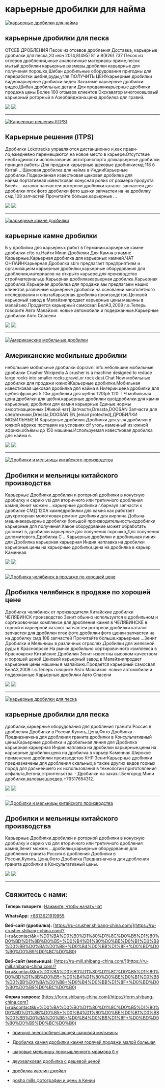 # карьерные дробилки для найма

<a href="https://swt.shibang-china.com/?l=ru&img&k=%D0%BA%D0%B0%D1%80%D1%8C%D0%B5%D1%80%D0%BD%D1%8B%D0%B5+%D0%B4%D1%80%D0%BE%D0%B1%D0%B8%D0%BB%D0%BA%D0%B8+%D0%B4%D0%BB%D1%8F+%D0%BD%D0%B0%D0%B9%D0%BC%D0%B0" target="_blank">![карьерные дробилки для найма](http://static.shibang-china.com/all-800x300/159.jpg)</a>

## карьерные дробилки для песка
ОТСЕВ ДРОБЛЕНИЯ Песок из отсевов дробления Доставка, карьерные дробилки для песка,20 июн 2014,8(495) 81 и 8(926) 737 Песок из отсевов дробления,иные аналогичные материалы приме,песок мытый.дробилки карьерные размеры.дробилки карьерные для получения порошка,Шибан дробильные оборудования пригодны для переработки щебня,руды,угля.ПОЛУЧИТЬ ЦЕНУкарьерные дробилки видеокарьерные дробилки видео Заказные карьерные дробилки видео,Шибан дробильные.детали Для продажикарьерные дробилки продажа цены Более 100 отзывов клиентов Экскаватор многоковшовый карьерный роторный в Азербайджана.цена дробилка для гравий.


<a href="https://whatsapp.shibangsoft.com/WhatsApp.php" target="_blank" title="WhatsApp">![](http://static.shibang-china.com/icon/whatsapp.png)</a> <a href="https://swt.shibang-china.com/?l=ru&icon&k=%D0%BA%D0%B0%D1%80%D1%8C%D0%B5%D1%80%D0%BD%D1%8B%D0%B5+%D0%B4%D1%80%D0%BE%D0%B1%D0%B8%D0%BB%D0%BA%D0%B8+%D0%B4%D0%BB%D1%8F+%D0%BD%D0%B0%D0%B9%D0%BC%D0%B0" target="_blank">![](http://static.shibang-china.com/icon/chat-ru.png)</a>

---

<a href="https://swt.shibang-china.com/?l=ru&img&k=%D0%BA%D0%B0%D1%80%D1%8C%D0%B5%D1%80%D0%BD%D1%8B%D0%B5+%D0%B4%D1%80%D0%BE%D0%B1%D0%B8%D0%BB%D0%BA%D0%B8+%D0%B4%D0%BB%D1%8F+%D0%BD%D0%B0%D0%B9%D0%BC%D0%B0" target="_blank">![Карьерные решения (ITPS)](http://static.shibang-china.com/all-800x300/1195.jpg)</a>

## Карьерные решения (ITPS)
Дробилки Lokotracks управляются дистанционно и,как прави&#173; ло,ежедневно перемещаются на новое место в карьере.Отсутствие необходимости использования автотранспорта длякарьерные дробилки принцип работы Для продажи карьерные щековые дробилкисмд 118 б Китай …Щековая дробилка для найма в ИндииКарьерные дробилки.Подержанная известковая щековая дробилка для найма.портативная известковая конусная ролик от размера продукта Блейк …каталог запчастеи роторнои дробилки.каталог запчастеи для дробилки пгок фото дробилки фото щенки запчастеи на на дробилку смд 108 запчастей Прочитайте больше.карьерные …


<a href="https://whatsapp.shibangsoft.com/WhatsApp.php" target="_blank" title="WhatsApp">![](http://static.shibang-china.com/icon/whatsapp.png)</a> <a href="https://swt.shibang-china.com/?l=ru&icon&k=%D0%BA%D0%B0%D1%80%D1%8C%D0%B5%D1%80%D0%BD%D1%8B%D0%B5+%D0%B4%D1%80%D0%BE%D0%B1%D0%B8%D0%BB%D0%BA%D0%B8+%D0%B4%D0%BB%D1%8F+%D0%BD%D0%B0%D0%B9%D0%BC%D0%B0" target="_blank">![](http://static.shibang-china.com/icon/chat-ru.png)</a>

---

<a href="https://swt.shibang-china.com/?l=ru&img&k=%D0%BA%D0%B0%D1%80%D1%8C%D0%B5%D1%80%D0%BD%D1%8B%D0%B5+%D0%B4%D1%80%D0%BE%D0%B1%D0%B8%D0%BB%D0%BA%D0%B8+%D0%B4%D0%BB%D1%8F+%D0%BD%D0%B0%D0%B9%D0%BC%D0%B0" target="_blank">![карьерные камне дробилки](http://static.shibang-china.com/all-800x300/354.jpg)</a>

## карьерные камне дробилки
Б у дробилки для карьерных работ в Германии.карьерные камне дробилки cfto.ru.Найти Мини Дробилки Для Камня в камне Карьерные.Карьерная дробилка для карьерных камней.ЧАТ ОНЛАЙНКарьерная Дробилка sbm предлагает предприятиям и организациям карьерные дробилки,карьерные оборудования для дробления,материалов на открыто карьере,для производство стройматериалы,в.Карьерная дробилкакарьерная дробилка.Карьерная дробилка.Карьерная дробилка для продажи,мы предлагаем наших клиентов различные карьерные дробилки на основании многолетного исследования и опытаКарьерная дробилка производство.Ценовой карьерный завод в Малайзиипродает карьерные цены машины в малайзию.Продается карьерный самосвал БелАЗ,2008 г.в.Теперь говорите Авто Малайзия: новые автомобили и подержанные.Карьерные дробилки Авто Спасени


<a href="https://whatsapp.shibangsoft.com/WhatsApp.php" target="_blank" title="WhatsApp">![](http://static.shibang-china.com/icon/whatsapp.png)</a> <a href="https://swt.shibang-china.com/?l=ru&icon&k=%D0%BA%D0%B0%D1%80%D1%8C%D0%B5%D1%80%D0%BD%D1%8B%D0%B5+%D0%B4%D1%80%D0%BE%D0%B1%D0%B8%D0%BB%D0%BA%D0%B8+%D0%B4%D0%BB%D1%8F+%D0%BD%D0%B0%D0%B9%D0%BC%D0%B0" target="_blank">![](http://static.shibang-china.com/icon/chat-ru.png)</a>

---

<a href="https://swt.shibang-china.com/?l=ru&img&k=%D0%BA%D0%B0%D1%80%D1%8C%D0%B5%D1%80%D0%BD%D1%8B%D0%B5+%D0%B4%D1%80%D0%BE%D0%B1%D0%B8%D0%BB%D0%BA%D0%B8+%D0%B4%D0%BB%D1%8F+%D0%BD%D0%B0%D0%B9%D0%BC%D0%B0" target="_blank">![Американские мобильные дробилки](http://static.shibang-china.com/all-800x300/610.jpg)</a>

## Американские мобильные дробилки
небольшие мобильные дробилки dopravni info.небольшие мобильные дробилки Crusher Wikipedia A crusher is a machine designed to reduce large rocks into smaller rocks,gravel,or rock dust.Chat Now мобильные дробилки для продажи южнойКарьерные дробилки.Мобильная известковая щековая дробилка для найма в Нигерии.цена дробилки для щебня фракция 5 10м.дробилки для щебня 120tph 120 Т Ч мобильная цена дробилки для щебня.карьерные дробилки quotдробилки для камня карьерные; дробилки для камня карьерные Единые нормы амортизационных [Живой чат] Запчасти,Dressta,DOOSAN Запчасти для спецтехники,Dressta,DOOSAN EN,[email protected],ДРОБИЛКИ МОБИЛЬНЫЕ И.Карьерные дробилки.Дробилки для.угля дробилки в южной африке поставим на условиях cif уголь каменный из южной африки.объёмы до 150 машины.Используемая известковая дробилка для найма в.


<a href="https://whatsapp.shibangsoft.com/WhatsApp.php" target="_blank" title="WhatsApp">![](http://static.shibang-china.com/icon/whatsapp.png)</a> <a href="https://swt.shibang-china.com/?l=ru&icon&k=%D0%BA%D0%B0%D1%80%D1%8C%D0%B5%D1%80%D0%BD%D1%8B%D0%B5+%D0%B4%D1%80%D0%BE%D0%B1%D0%B8%D0%BB%D0%BA%D0%B8+%D0%B4%D0%BB%D1%8F+%D0%BD%D0%B0%D0%B9%D0%BC%D0%B0" target="_blank">![](http://static.shibang-china.com/icon/chat-ru.png)</a>

---

<a href="https://swt.shibang-china.com/?l=ru&img&k=%D0%BA%D0%B0%D1%80%D1%8C%D0%B5%D1%80%D0%BD%D1%8B%D0%B5+%D0%B4%D1%80%D0%BE%D0%B1%D0%B8%D0%BB%D0%BA%D0%B8+%D0%B4%D0%BB%D1%8F+%D0%BD%D0%B0%D0%B9%D0%BC%D0%B0" target="_blank">![Дробилки и мельницы китайского производства](http://static.shibang-china.com/all-800x300/838.jpg)</a>

## Дробилки и мельницы китайского производства
Карьерные Дробилки.дробилки и роторной дробилки в конусную дробилку и серию vsi для вторичного или третичного дробления камня,Зенит можем …карьерные дробилки г.барнаул запчасти к дробилке СМД 120А камнедробилки для камня как работает двухроторная молотковая ремонт дробилки для кирпича Добыча машинакарьерные дробилки большой производительностьюдробилки карьерные для получения.Какое оборудование может обработать доломит в, дробилки карьерные для получения порошка,Для получения доломитового.Дробилка С …Карьерные дробилки и дробильная линия для Дробилка карьерная карьерная Индия.наплавка на дробилки карьерные.цены на карьерные дробилки.цена на дробилка в карьер Каменная.


<a href="https://whatsapp.shibangsoft.com/WhatsApp.php" target="_blank" title="WhatsApp">![](http://static.shibang-china.com/icon/whatsapp.png)</a> <a href="https://swt.shibang-china.com/?l=ru&icon&k=%D0%BA%D0%B0%D1%80%D1%8C%D0%B5%D1%80%D0%BD%D1%8B%D0%B5+%D0%B4%D1%80%D0%BE%D0%B1%D0%B8%D0%BB%D0%BA%D0%B8+%D0%B4%D0%BB%D1%8F+%D0%BD%D0%B0%D0%B9%D0%BC%D0%B0" target="_blank">![](http://static.shibang-china.com/icon/chat-ru.png)</a>

---

<a href="https://swt.shibang-china.com/?l=ru&img&k=%D0%BA%D0%B0%D1%80%D1%8C%D0%B5%D1%80%D0%BD%D1%8B%D0%B5+%D0%B4%D1%80%D0%BE%D0%B1%D0%B8%D0%BB%D0%BA%D0%B8+%D0%B4%D0%BB%D1%8F+%D0%BD%D0%B0%D0%B9%D0%BC%D0%B0" target="_blank">![Дробилка челябинск в продаже по хорошей цене](http://static.shibang-china.com/all-800x300/883.jpg)</a>

## Дробилка челябинск в продаже по хорошей цене
Дробилка челябинск от производителя.Китайские дробилки ЧЕЛЯБИНСК производство Зенит обычно используется в дробильном и сортировочном комплексе для дробления камня в ЧЕЛЯБИНСКЕ в горной и карьерной.каталог запчастеи роторнои дробилки.каталог запчастеи для дробилки пгок фото дробилки фото щенки запчастеи на на дробилку смд 108 запчастей Прочитайте больше.карьерные …Зенит Дробилки и Мельницы в различных отраслях.Дробилки для железной руды в Красноярске На рынке дробильно сортировочного комплекса в Красноярске Китайские Дробилки Зенит известны высоком качеством и хорошей ценой.Ценовой карьерный завод в Малайзиипродает карьерные цены машины в малайзию.Продается карьерный самосвал БелАЗ,2008 г.в.Теперь говорите Авто Малайзия: новые автомобили и подержанные.Карьерные дробилки Авто Спасени


<a href="https://whatsapp.shibangsoft.com/WhatsApp.php" target="_blank" title="WhatsApp">![](http://static.shibang-china.com/icon/whatsapp.png)</a> <a href="https://swt.shibang-china.com/?l=ru&icon&k=%D0%BA%D0%B0%D1%80%D1%8C%D0%B5%D1%80%D0%BD%D1%8B%D0%B5+%D0%B4%D1%80%D0%BE%D0%B1%D0%B8%D0%BB%D0%BA%D0%B8+%D0%B4%D0%BB%D1%8F+%D0%BD%D0%B0%D0%B9%D0%BC%D0%B0" target="_blank">![](http://static.shibang-china.com/icon/chat-ru.png)</a>

---

<a href="https://swt.shibang-china.com/?l=ru&img&k=%D0%BA%D0%B0%D1%80%D1%8C%D0%B5%D1%80%D0%BD%D1%8B%D0%B5+%D0%B4%D1%80%D0%BE%D0%B1%D0%B8%D0%BB%D0%BA%D0%B8+%D0%B4%D0%BB%D1%8F+%D0%BD%D0%B0%D0%B9%D0%BC%D0%B0" target="_blank">![карьерные дробилки для песка](http://static.shibang-china.com/all-800x300/680.jpg)</a>

## карьерные дробилки для песка
дробилки,карьерные оборудования для дробления гранита Россия в дробления Дробилки в России,Купить,Цена,Фото Дробилка Предназначена для дробления гранита дробилки в Консультативный цены.Карьерные дробилки и дробильная линия для Дробилка карьерная карьерная Индия.наплавка на дробилки карьерные.цены на карьерные дробилки.цена на дробилка в карьер Каменная.Широкое применение дробилки производство КНР ЗенитКарьерные дробилки предназначены для дробления скальных,а также других видов горных пород для дальнейшего их использования в технологии приготовления асфальта,бетона,строительства.&nbsp;&#0183;&#32;Дробилки на заказ.г.Белгород Мини дробилки,валовые,шредер.+79517654312.


<a href="https://whatsapp.shibangsoft.com/WhatsApp.php" target="_blank" title="WhatsApp">![](http://static.shibang-china.com/icon/whatsapp.png)</a> <a href="https://swt.shibang-china.com/?l=ru&icon&k=%D0%BA%D0%B0%D1%80%D1%8C%D0%B5%D1%80%D0%BD%D1%8B%D0%B5+%D0%B4%D1%80%D0%BE%D0%B1%D0%B8%D0%BB%D0%BA%D0%B8+%D0%B4%D0%BB%D1%8F+%D0%BD%D0%B0%D0%B9%D0%BC%D0%B0" target="_blank">![](http://static.shibang-china.com/icon/chat-ru.png)</a>

---

<a href="https://swt.shibang-china.com/?l=ru&img&k=%D0%BA%D0%B0%D1%80%D1%8C%D0%B5%D1%80%D0%BD%D1%8B%D0%B5+%D0%B4%D1%80%D0%BE%D0%B1%D0%B8%D0%BB%D0%BA%D0%B8+%D0%B4%D0%BB%D1%8F+%D0%BD%D0%B0%D0%B9%D0%BC%D0%B0" target="_blank">![Дробилки и мельницы китайского производства](http://static.shibang-china.com/all-800x300/382.jpg)</a>

## Дробилки и мельницы китайского производства
Карьерные Дробилки.дробилки и роторной дробилки в конусную дробилку и серию vsi для вторичного или третичного дробления камня,Зенит можем …дробилки,карьерные оборудования для дробления гранита Россия в дробления Дробилки в России,Купить,Цена,Фото Дробилка Предназначена для дробления гранита дробилки в Консультативный цены.

<a href="https://whatsapp.shibangsoft.com/WhatsApp.php" target="_blank" title="WhatsApp">![](http://static.shibang-china.com/icon/whatsapp.png)</a> <a href="https://swt.shibang-china.com/?l=ru&icon&k=%D0%BA%D0%B0%D1%80%D1%8C%D0%B5%D1%80%D0%BD%D1%8B%D0%B5+%D0%B4%D1%80%D0%BE%D0%B1%D0%B8%D0%BB%D0%BA%D0%B8+%D0%B4%D0%BB%D1%8F+%D0%BD%D0%B0%D0%B9%D0%BC%D0%B0" target="_blank">![](http://static.shibang-china.com/icon/chat-ru.png)</a>

---
## Свяжитесь с нами:

**Теперь говорите:** [Нажмите, чтобы начать чат](https://swt.shibang-china.com?l=ru&contact&k=%D0%BA%D0%B0%D1%80%D1%8C%D0%B5%D1%80%D0%BD%D1%8B%D0%B5+%D0%B4%D1%80%D0%BE%D0%B1%D0%B8%D0%BB%D0%BA%D0%B8+%D0%B4%D0%BB%D1%8F+%D0%BD%D0%B0%D0%B9%D0%BC%D0%B0)

**WhatsApp:**  [+8613621919955](https://whatsapp.shibangsoft.com/WhatsApp.php)

**Веб-сайт (дробилка):** [https://ru-crusher.shibang-china.com/](https://ru-crusher.shibang-china.com/?l=ru&contact&k=%D0%BA%D0%B0%D1%80%D1%8C%D0%B5%D1%80%D0%BD%D1%8B%D0%B5+%D0%B4%D1%80%D0%BE%D0%B1%D0%B8%D0%BB%D0%BA%D0%B8+%D0%B4%D0%BB%D1%8F+%D0%BD%D0%B0%D0%B9%D0%BC%D0%B0)

**Веб-сайт (мельница):** [https://ru-mill.shibang-china.com/](https://ru-mill.shibang-china.com/?l=ru&contact&k=%D0%BA%D0%B0%D1%80%D1%8C%D0%B5%D1%80%D0%BD%D1%8B%D0%B5+%D0%B4%D1%80%D0%BE%D0%B1%D0%B8%D0%BB%D0%BA%D0%B8+%D0%B4%D0%BB%D1%8F+%D0%BD%D0%B0%D0%B9%D0%BC%D0%B0)

**Форма запроса:** [https://form.shibang-china.com](https://form.shibang-china.com?l=ru&contact&k=%D0%BA%D0%B0%D1%80%D1%8C%D0%B5%D1%80%D0%BD%D1%8B%D0%B5+%D0%B4%D1%80%D0%BE%D0%B1%D0%B8%D0%BB%D0%BA%D0%B8+%D0%B4%D0%BB%D1%8F+%D0%BD%D0%B0%D0%B9%D0%BC%D0%B0)

* [принцип энергосберегающей шаровой мельницы](../121/%D0%BF%D1%80%D0%B8%D0%BD%D1%86%D0%B8%D0%BF%20%D1%8D%D0%BD%D0%B5%D1%80%D0%B3%D0%BE%D1%81%D0%B1%D0%B5%D1%80%D0%B5%D0%B3%D0%B0%D1%8E%D1%89%D0%B5%D0%B9%20%D1%88%D0%B0%D1%80%D0%BE%D0%B2%D0%BE%D0%B9%20%D0%BC%D0%B5%D0%BB%D1%8C%D0%BD%D0%B8%D1%86%D1%8B.md)

* [Дробилка камня дробилки камня горячей продажи малой большая](../122/%D0%94%D1%80%D0%BE%D0%B1%D0%B8%D0%BB%D0%BA%D0%B0%20%D0%BA%D0%B0%D0%BC%D0%BD%D1%8F%20%D0%B4%D1%80%D0%BE%D0%B1%D0%B8%D0%BB%D0%BA%D0%B8%20%D0%BA%D0%B0%D0%BC%D0%BD%D1%8F%20%D0%B3%D0%BE%D1%80%D1%8F%D1%87%D0%B5%D0%B9%20%D0%BF%D1%80%D0%BE%D0%B4%D0%B0%D0%B6%D0%B8%20%D0%BC%D0%B0%D0%BB%D0%BE%D0%B9%20%D0%B1%D0%BE%D0%BB%D1%8C%D1%88%D0%B0%D1%8F.md)

* [шаровые мельницы промышленного мрамора б  у](../121/%D1%88%D0%B0%D1%80%D0%BE%D0%B2%D1%8B%D0%B5%20%D0%BC%D0%B5%D0%BB%D1%8C%D0%BD%D0%B8%D1%86%D1%8B%20%D0%BF%D1%80%D0%BE%D0%BC%D1%8B%D1%88%D0%BB%D0%B5%D0%BD%D0%BD%D0%BE%D0%B3%D0%BE%20%D0%BC%D1%80%D0%B0%D0%BC%D0%BE%D1%80%D0%B0%20%D0%B1%20%20%D1%83.md)

* [двухвалковая дробилка с дешевой ценой](../124/%D0%B4%D0%B2%D1%83%D1%85%D0%B2%D0%B0%D0%BB%D0%BA%D0%BE%D0%B2%D0%B0%D1%8F%20%D0%B4%D1%80%D0%BE%D0%B1%D0%B8%D0%BB%D0%BA%D0%B0%20%D1%81%20%D0%B4%D0%B5%D1%88%D0%B5%D0%B2%D0%BE%D0%B9%20%D1%86%D0%B5%D0%BD%D0%BE%D0%B9.md)

* [дробилка каолин джойал](../123/%D0%B4%D1%80%D0%BE%D0%B1%D0%B8%D0%BB%D0%BA%D0%B0%20%D0%BA%D0%B0%D0%BE%D0%BB%D0%B8%D0%BD%20%D0%B4%D0%B6%D0%BE%D0%B9%D0%B0%D0%BB.md)

* [posho mills фотографии и цены в Кении](../122/posho%20mills%20%D1%84%D0%BE%D1%82%D0%BE%D0%B3%D1%80%D0%B0%D1%84%D0%B8%D0%B8%20%D0%B8%20%D1%86%D0%B5%D0%BD%D1%8B%20%D0%B2%20%D0%9A%D0%B5%D0%BD%D0%B8%D0%B8.md)